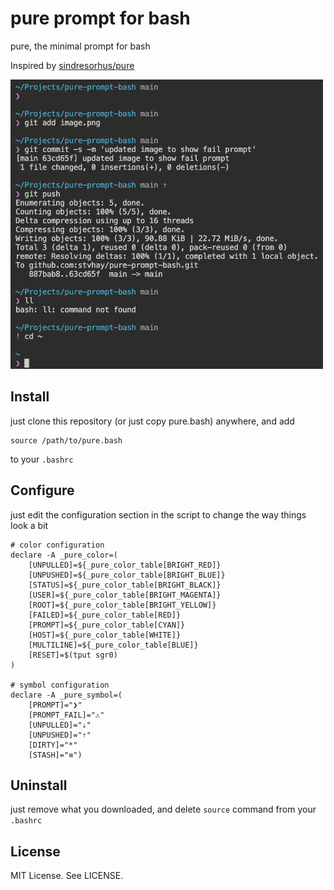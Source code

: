 # pure prompt for bash
pure, the minimal prompt for bash

Inspired by [sindresorhus/pure](https://github.com/sindresorhus/pure)

![Shell Images](image.png "Shell Images")

## Install

just clone this repository (or just copy pure.bash) anywhere, and add

    source /path/to/pure.bash

to your `.bashrc`

## Configure

just edit the configuration section in the script to change the way things look a bit

    # color configuration
    declare -A _pure_color=(
        [UNPULLED]=${_pure_color_table[BRIGHT_RED]}
        [UNPUSHED]=${_pure_color_table[BRIGHT_BLUE]}
        [STATUS]=${_pure_color_table[BRIGHT_BLACK]}
        [USER]=${_pure_color_table[BRIGHT_MAGENTA]}
        [ROOT]=${_pure_color_table[BRIGHT_YELLOW]}
        [FAILED]=${_pure_color_table[RED]}
        [PROMPT]=${_pure_color_table[CYAN]}
        [HOST]=${_pure_color_table[WHITE]}
        [MULTILINE]=${_pure_color_table[BLUE]}
        [RESET]=$(tput sgr0)
    )

    # symbol configuration
    declare -A _pure_symbol=(
        [PROMPT]="❯"
        [PROMPT_FAIL]="⚠"
        [UNPULLED]="⇣"
        [UNPUSHED]="⇡"
        [DIRTY]="*"
        [STASH]="≡")

## Uninstall

just remove what you downloaded, and delete `source` command from your `.bashrc`

## License

MIT License. See LICENSE.
